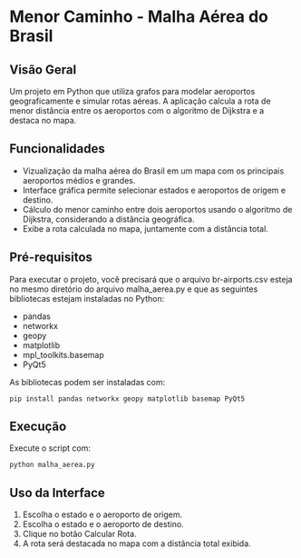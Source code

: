 # Menor Caminho - Malha Aérea do Brasil

## Visão Geral
Um projeto em Python que utiliza grafos para modelar aeroportos geograficamente e simular rotas aéreas. A aplicação calcula a rota de menor distância entre os aeroportos com o algoritmo de Dijkstra e a destaca no mapa.

## Funcionalidades
- Vizualização da malha aérea do Brasil em um mapa com os principais aeroportos médios e grandes.
- Interface gráfica permite selecionar estados e aeroportos de origem e destino.
- Cálculo do menor caminho entre dois aeroportos usando o algoritmo de Dijkstra, considerando a distância geográfica.
- Exibe a rota calculada no mapa, juntamente com a distância total.

## Pré-requisitos
Para executar o projeto, você precisará que o arquivo br-airports.csv esteja no mesmo diretório do arquivo malha_aerea.py e que as seguintes bibliotecas estejam instaladas no Python:

- pandas
- networkx
- geopy
- matplotlib
- mpl_toolkits.basemap
- PyQt5

As bibliotecas podem ser instaladas com:

`pip install pandas networkx geopy matplotlib basemap PyQt5`

## Execução
Execute o script com:

`python malha_aerea.py`

## Uso da Interface
1. Escolha o estado e o aeroporto de origem.
2. Escolha o estado e o aeroporto de destino.
3. Clique no botão Calcular Rota.
4. A rota será destacada no mapa com a distância total exibida.
